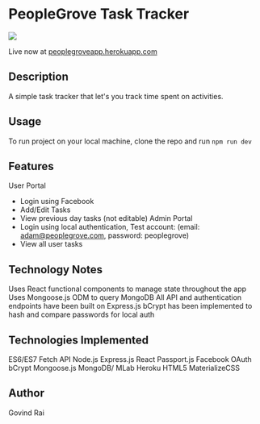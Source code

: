 # PeopleGrove Task Tracker #

<img src="https://peoplegroveapp.herokuapp.com/images/macbookpro.png" />

Live now at [peoplegroveapp.herokuapp.com](https://peoplegroveapp.herokuapp.com)

## Description ##
A simple task tracker that let's you track time spent on activities.


## Usage ##
To run project on your local machine, clone the repo and run ```npm run dev```


## Features ##
User Portal 
- Login using Facebook
- Add/Edit Tasks
- View previous day tasks (not editable)
Admin Portal
- Login using local authentication, Test account: (email: adam@peoplegrove.com, password: peoplegrove)
- View all user tasks


## Technology Notes ##
Uses React functional components to manage state throughout the app
Uses Mongoose.js ODM to query MongoDB
All API and authentication endpoints have been built on Express.js
bCrypt has been implemented to hash and compare passwords for local auth


## Technologies Implemented ##
ES6/ES7
Fetch API
Node.js
Express.js
React
Passport.js
Facebook OAuth
bCrypt
Mongoose.js
MongoDB/ MLab
Heroku
HTML5
MaterializeCSS

## Author ##
Govind Rai